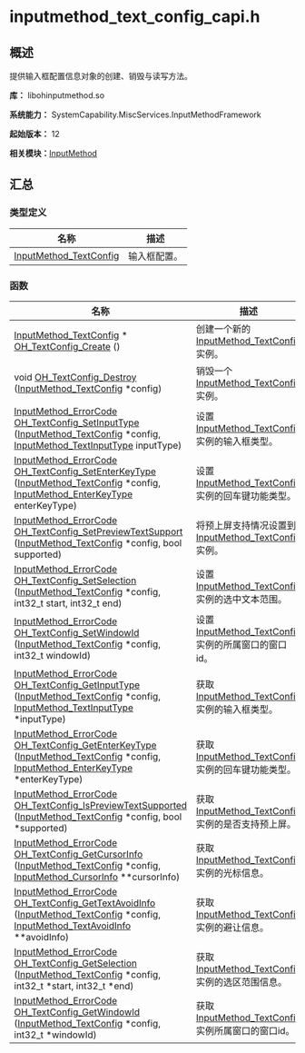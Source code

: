 # inputmethod_text_config_capi.h


## 概述

提供输入框配置信息对象的创建、销毁与读写方法。

**库：** libohinputmethod.so

**系统能力：** SystemCapability.MiscServices.InputMethodFramework

**起始版本：** 12

**相关模块：**[InputMethod](_input_method.md)


## 汇总


### 类型定义

| 名称 | 描述 | 
| -------- | -------- |
| [InputMethod_TextConfig](_input_method.md#inputmethod_textconfig) | 输入框配置。 | 


### 函数

| 名称 | 描述 | 
| -------- | -------- |
| [InputMethod_TextConfig](_input_method.md#inputmethod_textconfig) \* [OH_TextConfig_Create](_input_method.md#oh_textconfig_create) () | 创建一个新的[InputMethod_TextConfig](_input_method.md#inputmethod_textconfig)实例。 | 
| void [OH_TextConfig_Destroy](_input_method.md#oh_textconfig_destroy) ([InputMethod_TextConfig](_input_method.md#inputmethod_textconfig) \*config) | 销毁一个[InputMethod_TextConfig](_input_method.md#inputmethod_textconfig)实例。 | 
| [InputMethod_ErrorCode](_input_method.md#inputmethod_errorcode) [OH_TextConfig_SetInputType](_input_method.md#oh_textconfig_setinputtype) ([InputMethod_TextConfig](_input_method.md#inputmethod_textconfig) \*config, [InputMethod_TextInputType](_input_method.md#inputmethod_textinputtype) inputType) | 设置[InputMethod_TextConfig](_input_method.md#inputmethod_textconfig)实例的输入框类型。 | 
| [InputMethod_ErrorCode](_input_method.md#inputmethod_errorcode) [OH_TextConfig_SetEnterKeyType](_input_method.md#oh_textconfig_setenterkeytype) ([InputMethod_TextConfig](_input_method.md#inputmethod_textconfig) \*config, [InputMethod_EnterKeyType](_input_method.md#inputmethod_enterkeytype) enterKeyType) | 设置[InputMethod_TextConfig](_input_method.md#inputmethod_textconfig)实例的回车键功能类型。 | 
| [InputMethod_ErrorCode](_input_method.md#inputmethod_errorcode) [OH_TextConfig_SetPreviewTextSupport](_input_method.md#oh_textconfig_setpreviewtextsupport) ([InputMethod_TextConfig](_input_method.md#inputmethod_textconfig) \*config, bool supported) | 将预上屏支持情况设置到[InputMethod_TextConfig](_input_method.md#inputmethod_textconfig)实例。 | 
| [InputMethod_ErrorCode](_input_method.md#inputmethod_errorcode) [OH_TextConfig_SetSelection](_input_method.md#oh_textconfig_setselection) ([InputMethod_TextConfig](_input_method.md#inputmethod_textconfig) \*config, int32_t start, int32_t end) | 设置[InputMethod_TextConfig](_input_method.md#inputmethod_textconfig)实例的选中文本范围。 | 
| [InputMethod_ErrorCode](_input_method.md#inputmethod_errorcode) [OH_TextConfig_SetWindowId](_input_method.md#oh_textconfig_setwindowid) ([InputMethod_TextConfig](_input_method.md#inputmethod_textconfig) \*config, int32_t windowId) | 设置[InputMethod_TextConfig](_input_method.md#inputmethod_textconfig)实例的所属窗口的窗口id。 |
| [InputMethod_ErrorCode](_input_method.md#inputmethod_errorcode) [OH_TextConfig_GetInputType](_input_method.md#oh_textconfig_getinputtype) ([InputMethod_TextConfig](_input_method.md#inputmethod_textconfig) \*config, [InputMethod_TextInputType](_input_method.md#inputmethod_textinputtype) \*inputType) | 获取[InputMethod_TextConfig](_input_method.md#inputmethod_textconfig)实例的输入框类型。 | 
| [InputMethod_ErrorCode](_input_method.md#inputmethod_errorcode) [OH_TextConfig_GetEnterKeyType](_input_method.md#oh_textconfig_getenterkeytype) ([InputMethod_TextConfig](_input_method.md#inputmethod_textconfig) \*config, [InputMethod_EnterKeyType](_input_method.md#inputmethod_enterkeytype) \*enterKeyType) | 获取[InputMethod_TextConfig](_input_method.md#inputmethod_textconfig)实例的回车键功能类型。 | 
| [InputMethod_ErrorCode](_input_method.md#inputmethod_errorcode) [OH_TextConfig_IsPreviewTextSupported](_input_method.md#oh_textconfig_ispreviewtextsupported) ([InputMethod_TextConfig](_input_method.md#inputmethod_textconfig) \*config, bool \*supported) | 获取[InputMethod_TextConfig](_input_method.md#inputmethod_textconfig)实例的是否支持预上屏。 | 
| [InputMethod_ErrorCode](_input_method.md#inputmethod_errorcode) [OH_TextConfig_GetCursorInfo](_input_method.md#oh_textconfig_getcursorinfo) ([InputMethod_TextConfig](_input_method.md#inputmethod_textconfig) \*config, [InputMethod_CursorInfo](_input_method.md#inputmethod_cursorinfo) \*\*cursorInfo) | 获取[InputMethod_TextConfig](_input_method.md#inputmethod_textconfig)实例的光标信息。 | 
| [InputMethod_ErrorCode](_input_method.md#inputmethod_errorcode) [OH_TextConfig_GetTextAvoidInfo](_input_method.md#oh_textconfig_gettextavoidinfo) ([InputMethod_TextConfig](_input_method.md#inputmethod_textconfig) \*config, [InputMethod_TextAvoidInfo](_input_method.md#inputmethod_textavoidinfo) \*\*avoidInfo) | 获取[InputMethod_TextConfig](_input_method.md#inputmethod_textconfig)实例的避让信息。 | 
| [InputMethod_ErrorCode](_input_method.md#inputmethod_errorcode) [OH_TextConfig_GetSelection](_input_method.md#oh_textconfig_getselection) ([InputMethod_TextConfig](_input_method.md#inputmethod_textconfig) \*config, int32_t \*start, int32_t \*end) | 获取[InputMethod_TextConfig](_input_method.md#inputmethod_textconfig)实例的选区范围信息。 | 
| [InputMethod_ErrorCode](_input_method.md#inputmethod_errorcode) [OH_TextConfig_GetWindowId](_input_method.md#oh_textconfig_getwindowid) ([InputMethod_TextConfig](_input_method.md#inputmethod_textconfig) \*config, int32_t \*windowId) | 获取[InputMethod_TextConfig](_input_method.md#inputmethod_textconfig)实例所属窗口的窗口id。 | 